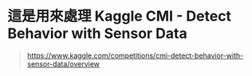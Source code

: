 # 這是用來處理 Kaggle CMI - Detect Behavior with Sensor Data
> https://www.kaggle.com/competitions/cmi-detect-behavior-with-sensor-data/overview

